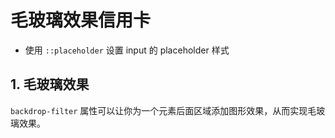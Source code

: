 # 毛玻璃效果信用卡

- 使用 `::placeholder` 设置 input 的 placeholder 样式

## 1. 毛玻璃效果

`backdrop-filter` 属性可以让你为一个元素后面区域添加图形效果，从而实现毛玻璃效果。
